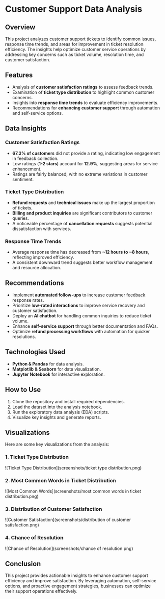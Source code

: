 # Customer Support Data Analysis

## Overview
This project analyzes customer support tickets to identify common issues, response time trends, and areas for improvement in ticket resolution efficiency. The insights help optimize customer service operations by addressing key concerns such as ticket volume, resolution time, and customer satisfaction.

## Features
- Analysis of **customer satisfaction ratings** to assess feedback trends.
- Examination of **ticket type distribution** to highlight common customer concerns.
- Insights into **response time trends** to evaluate efficiency improvements.
- Recommendations for **enhancing customer support** through automation and self-service options.

## Data Insights
### Customer Satisfaction Ratings
- **67.3% of customers** did not provide a rating, indicating low engagement in feedback collection.
- Low ratings (**1-2 stars**) account for **12.9%**, suggesting areas for service enhancement.
- Ratings are fairly balanced, with no extreme variations in customer sentiment.

### Ticket Type Distribution
- **Refund requests** and **technical issues** make up the largest proportion of tickets.
- **Billing and product inquiries** are significant contributors to customer queries.
- A noticeable percentage of **cancellation requests** suggests potential dissatisfaction with services.

### Response Time Trends
- Average response time has decreased from **~12 hours to ~8 hours**, reflecting improved efficiency.
- A consistent downward trend suggests better workflow management and resource allocation.

## Recommendations
- Implement **automated follow-ups** to increase customer feedback response rates.
- Prioritize **low-rated interactions** to improve service recovery and customer satisfaction.
- Deploy an **AI chatbot** for handling common inquiries to reduce ticket volume.
- Enhance **self-service support** through better documentation and FAQs.
- Optimize **refund processing workflows** with automation for quicker resolutions.

## Technologies Used
- **Python & Pandas** for data analysis.
- **Matplotlib & Seaborn** for data visualization.
- **Jupyter Notebook** for interactive exploration.

## How to Use
1. Clone the repository and install required dependencies.
2. Load the dataset into the analysis notebook.
3. Run the exploratory data analysis (EDA) scripts.
4. Visualize key insights and generate reports.

## Visualizations

Here are some key visualizations from the analysis:

### 1. Ticket Type Distribution  
![Ticket Type Distribution](screenshots/ticket type distribution.png)

### 2. Most Common Words in Ticket Distribution  
![Most Common Words](screenshots/most common words in ticket distribution.png)

### 3. Distribution of Customer Satisfaction  
![Customer Satisfaction](screenshots/distribution of customer satisfaction.png)

### 4. Chance of Resolution  
![Chance of Resolution](screenshots/chance of resolution.png)

## Conclusion
This project provides actionable insights to enhance customer support efficiency and improve satisfaction. By leveraging automation, self-service options, and proactive engagement strategies, businesses can optimize their support operations effectively.

